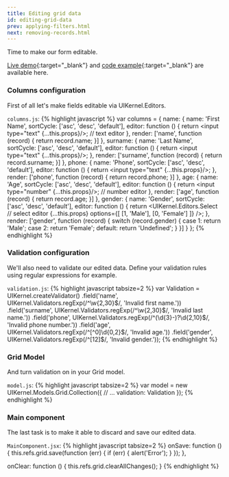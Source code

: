 ```yaml
---
title: Editing grid data
id: editing-grid-data
prev: applying-filters.html
next: removing-records.html
---
```


Time to make our form editable.

[Live demo](/examples/editing-grid-data/){:target="_blank"} and [code example]({{site.github}}_site/examples/editing-grid-data){:target="_blank"} are available here.

### Columns configuration

First of all let's make fields editable via UIKernel.Editors.

`columns.js`:
{% highlight javascript %}
var columns = {
  name: {
    name: 'First Name',
    sortCycle: ['asc', 'desc', 'default'],
    editor: function () {
      return <input type="text" {...this.props}/>; // text editor
    },
    render: ['name', function (record) {
      return record.name;
    }]
  },
  surname: {
    name: 'Last Name',
    sortCycle: ['asc', 'desc', 'default'],
    editor: function () {
      return <input type="text" {...this.props}/>;
    },
    render: ['surname', function (record) {
      return record.surname;
    }]
  },
  phone: {
    name: 'Phone',
    sortCycle: ['asc', 'desc', 'default'],
    editor: function () {
      return <input type="text" {...this.props}/>;
    },
    render: ['phone', function (record) {
      return record.phone;
    }]
  },
  age: {
    name: 'Age',
    sortCycle: ['asc', 'desc', 'default'],
    editor: function () {
      return <input type="number" {...this.props}/>; // number editor
    },
    render: ['age', function (record) {
      return record.age;
    }]
  },
  gender: {
    name: 'Gender',
    sortCycle: ['asc', 'desc', 'default'],
    editor: function () {
      return <UIKernel.Editors.Select // select editor
        {...this.props}
        options={[
          [1, 'Male'],
          [0, 'Female']
        ]}
      />;
    },
    render: ['gender', function (record) {
      switch (record.gender) {
        case 1: return 'Male';
        case 2: return 'Female';
        default: return 'Undefined';
      }
    }]
  }
};
{% endhighlight %}

### Validation configuration

We'll also need to validate our edited data. Define your validation rules using regular expressions for example.

`validation.js`:
{% highlight javascript tabsize=2 %}
var Validation = UIKernel.createValidator()
  .field('name', UIKernel.Validators.regExp(/^\w{2,30}$/, 'Invalid first name.'))
  .field('surname', UIKernel.Validators.regExp(/^\w{2,30}$/, 'Invalid last name.'))
  .field('phone', UIKernel.Validators.regExp(/^(\d{3}-)?\d{2,10}$/, 'Invalid phone number.'))
  .field('age', UIKernel.Validators.regExp(/^[^0]\d{0,2}$/, 'Invalid age.'))
  .field('gender', UIKernel.Validators.regExp(/^[12]$/, 'Invalid gender.'));
{% endhighlight %}

### Grid Model

And turn validation on in your Grid model.

`model.js`:
{% highlight javascript tabsize=2 %}
var model = new UIKernel.Models.Grid.Collection({
  // ...
  validation: Validation
});
{% endhighlight %}

### Main component

The last task is to make it able to discard and save our edited data.

`MainComponent.jsx`:
{% highlight javascript tabsize=2 %}
onSave: function () {
  this.refs.grid.save(function (err) {
    if (err) {
      alert('Error');
    }
  });
},

onClear: function () {
  this.refs.grid.clearAllChanges();
}
{% endhighlight %}
